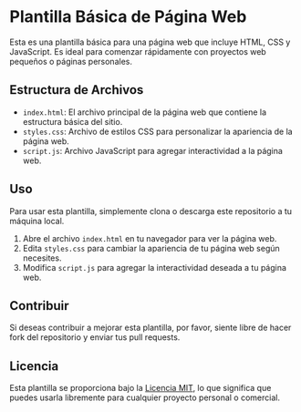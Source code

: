 # Plantilla Básica de Página Web

Esta es una plantilla básica para una página web que incluye HTML, CSS y JavaScript. Es ideal para comenzar rápidamente con proyectos web pequeños o páginas personales.

## Estructura de Archivos

- `index.html`: El archivo principal de la página web que contiene la estructura básica del sitio.
- `styles.css`: Archivo de estilos CSS para personalizar la apariencia de la página web.
- `script.js`: Archivo JavaScript para agregar interactividad a la página web.

## Uso

Para usar esta plantilla, simplemente clona o descarga este repositorio a tu máquina local.

1. Abre el archivo `index.html` en tu navegador para ver la página web.
2. Edita `styles.css` para cambiar la apariencia de tu página web según necesites.
3. Modifica `script.js` para agregar la interactividad deseada a tu página web.

## Contribuir

Si deseas contribuir a mejorar esta plantilla, por favor, siente libre de hacer fork del repositorio y enviar tus pull requests.

## Licencia

Esta plantilla se proporciona bajo la [Licencia MIT](LICENSE), lo que significa que puedes usarla libremente para cualquier proyecto personal o comercial.
